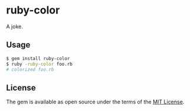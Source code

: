 # ruby-color

A joke.

## Usage

```bash
$ gem install ruby-color
$ ruby -ruby-color foo.rb
# colorized foo.rb
```

## License

The gem is available as open source under the terms of the [MIT License](https://opensource.org/licenses/MIT).
